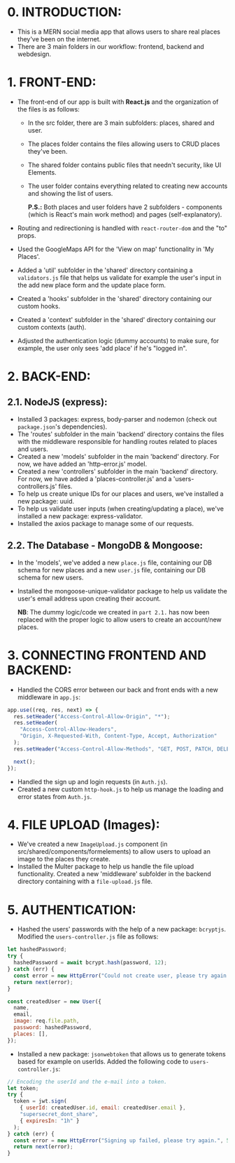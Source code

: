 # 0. INTRODUCTION:

- This is a MERN social media app that allows users to share real places they've been on the internet.
- There are 3 main folders in our workflow: frontend, backend and webdesign.

# 1. FRONT-END:

- The front-end of our app is built with **React.js** and the organization of the files is as follows:

  - In the src folder, there are 3 main subfolders: places, shared and user.
  - The places folder contains the files allowing users to CRUD places they've been.
  - The shared folder contains public files that needn't security, like UI Elements.
  - The user folder contains everything related to creating new accounts and showing the list of users.

    **P.S.:** Both places and user folders have 2 subfolders - components (which is React's main work method) and pages (self-explanatory).

- Routing and redirectioning is handled with `react-router-dom` and the "to" props.
- Used the GoogleMaps API for the 'View on map' functionality in 'My Places'.
- Added a 'util' subfolder in the 'shared' directory containing a `validators.js` file that helps us validate for example the user's input in the add new place form and the update place form.
- Created a 'hooks' subfolder in the 'shared' directory containing our custom hooks.
- Created a 'context' subfolder in the 'shared' directory containing our custom contexts (auth).
- Adjusted the authentication logic (dummy accounts) to make sure, for example, the user only sees 'add place' if he's "logged in".

# 2. BACK-END:

## 2.1. NodeJS (express):

- Installed 3 packages: express, body-parser and nodemon (check out `package.json`'s dependencies).
- The 'routes' subfolder in the main 'backend' directory contains the files with the middleware responsible for handling routes related to places and users.
- Created a new 'models' subfolder in the main 'backend' directory. For now, we have added an 'http-error.js' model.
- Created a new 'controllers' subfolder in the main 'backend' directory. For now, we have added a 'places-controller.js' and a 'users-controllers.js' files.
- To help us create unique IDs for our places and users, we've installed a new package: uuid.
- To help us validate user inputs (when creating/updating a place), we've installed a new package: express-validator.
- Installed the axios package to manage some of our requests.

## 2.2. The Database - MongoDB & Mongoose:

- In the 'models', we've added a new `place.js` file, containing our DB schema for new places and a new `user.js` file, containing our DB schema for new users.
- Installed the mongoose-unique-validator package to help us validate the user's email address upon creating their account.

  **NB**: The dummy logic/code we created in `part 2.1.` has now been replaced with the proper logic to allow users to create an account/new places.

# 3. CONNECTING FRONTEND AND BACKEND:

- Handled the CORS error between our back and front ends with a new middleware in `app.js`:

```js
app.use((req, res, next) => {
  res.setHeader("Access-Control-Allow-Origin", "*");
  res.setHeader(
    "Access-Control-Allow-Headers",
    "Origin, X-Requested-With, Content-Type, Accept, Authorization"
  );
  res.setHeader("Access-Control-Allow-Methods", "GET, POST, PATCH, DELETE");

  next();
});
```

- Handled the sign up and login requests (in `Auth.js`).
- Created a new custom `http-hook.js` to help us manage the loading and error states from `Auth.js`.

# 4. FILE UPLOAD (Images):

- We've created a new `ImageUpload.js` component (in src/shared/components/formelements) to allow users to upload an image to the places they create.
- Installed the Multer package to help us handle the file upload functionality. Created a new 'middleware' subfolder in the backend directory containing with a `file-upload.js` file.

# 5. AUTHENTICATION:

- Hashed the users' passwords with the help of a new package: `bcryptjs`. Modified the `users-controller.js` file as follows:

```js
let hashedPassword;
try {
  hashedPassword = await bcrypt.hash(password, 12);
} catch (err) {
  const error = new HttpError("Could not create user, please try again.", 500);
  return next(error);
}

const createdUser = new User({
  name,
  email,
  image: req.file.path,
  password: hashedPassword,
  places: [],
});
```

- Installed a new package: `jsonwebtoken` that allows us to generate tokens based for example on userIds. Added the following code to `users-controller.js`:

```js
// Encoding the userId and the e-mail into a token.
let token;
try {
  token = jwt.sign(
    { userId: createdUser.id, email: createdUser.email },
    "supersecret_dont_share",
    { expiresIn: "1h" }
  );
} catch (err) {
  const error = new HttpError("Signing up failed, please try again.", 500);
  return next(error);
}
```

